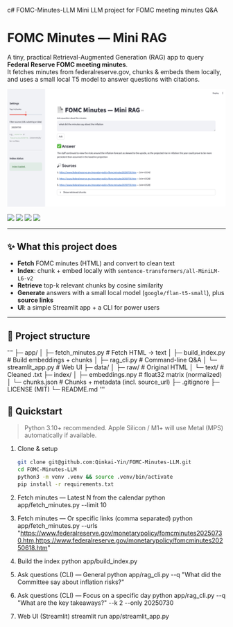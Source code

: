 c# FOMC-Minutes-LLM
Mini LLM project for FOMC meeting minutes Q&amp;A
# FOMC Minutes — Mini RAG

A tiny, practical Retrieval-Augmented Generation (RAG) app to query **Federal Reserve FOMC meeting minutes**.  
It fetches minutes from federalreserve.gov, chunks & embeds them locally, and uses a small local T5 model to answer questions with citations.

![Demo](pic/Screenshot.png)

<p align="left">
  <a href="https://github.com/Qinkai-Yin/FOMC-Minutes-LLM/stargazers"><img src="https://img.shields.io/github/stars/Qinkai-Yin/FOMC-Minutes-LLM?style=social" /></a>
  <a href="https://github.com/Qinkai-Yin/FOMC-Minutes-LLM/issues"><img src="https://img.shields.io/github/issues/Qinkai-Yin/FOMC-Minutes-LLM" /></a>
  <img src="https://img.shields.io/badge/RAG-mini-blueviolet" />
  <img src="https://img.shields.io/badge/Models-sentence--transformers%20%7C%20FLAN--T5-success" />
</p>

---

## ✨ What this project does

- **Fetch** FOMC minutes (HTML) and convert to clean text
- **Index**: chunk + embed locally with `sentence-transformers/all-MiniLM-L6-v2`
- **Retrieve** top-k relevant chunks by cosine similarity
- **Generate** answers with a small local model (`google/flan-t5-small`), plus **source links**
- **UI**: a simple Streamlit app + a CLI for power users

---

## 🧭 Project structure
'''
├─ app/
│  ├─ fetch_minutes.py        # Fetch HTML → text
│  ├─ build_index.py          # Build embeddings + chunks
│  ├─ rag_cli.py              # Command-line Q&A
│  └─ streamlit_app.py        # Web UI
├─ data/
│  ├─ raw/                    # Original HTML
│  └─ text/                   # Cleaned .txt
├─ index/
│  ├─ embeddings.npy          # float32 matrix (normalized)
│  └─ chunks.json             # Chunks + metadata (incl. source_url)
├─ .gitignore
├─ LICENSE (MIT)
└─ README.md
'''

## 🚀 Quickstart

> Python 3.10+ recommended. Apple Silicon / M1+ will use Metal (MPS) automatically if available.

1) Clone & setup
   ```bash
   git clone git@github.com:Qinkai-Yin/FOMC-Minutes-LLM.git
   cd FOMC-Minutes-LLM
   python3 -m venv .venv && source .venv/bin/activate
   pip install -r requirements.txt

2) Fetch minutes — Latest N from the calendar
python app/fetch_minutes.py --limit 10

3) Fetch minutes — Or specific links (comma separated)
python app/fetch_minutes.py --urls "https://www.federalreserve.gov/monetarypolicy/fomcminutes20250730.htm,https://www.federalreserve.gov/monetarypolicy/fomcminutes20250618.htm"

4) Build the index
python app/build_index.py

5) Ask questions (CLI) — General
python app/rag_cli.py --q "What did the Committee say about inflation risks?"

6) Ask questions (CLI) — Focus on a specific day
python app/rag_cli.py --q "What are the key takeaways?" --k 2 --only 20250730

7) Web UI (Streamlit)
streamlit run app/streamlit_app.py

